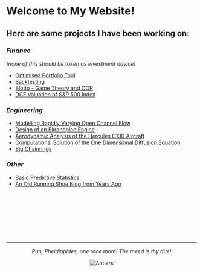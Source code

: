 # Welcome to My Website!


<!--- You can use the [editor on GitHub](https://github.com/pheidippidesbane/sitetwo/edit/gh-pages/index.md) to maintain and preview the content for your website in Markdown files.

Whenever you commit to this repository, GitHub Pages will run [Jekyll](https://jekyllrb.com/) to rebuild the pages in your site, from the content in your Markdown files.
-->


## Here are some projects I have been working on:

### _Finance_   
_(none of this should be taken as investment advice)_

- [Optimised Portfolio Tool](./opt.html)
- [Backtesting](./backtest.html)
- [Blotto - Game Theory and OOP](./OOP_Blotto.html)
- [DCF Valuation of S&P 500 Index](./CF_Report.pdf)

### _Engineering_ 

- [Modelling Rapidly Varying Open Channel Flow](./Final_Report.pdf)
- [Design of an Ekranoplan Engine](./AET_Report_III.pdf)
- [Aerodynamic Analysis of the Hercules C130 Aircraft](./CFD_2.pdf)
- [Computational Solution of the One Dimensional Diffusion Equation](./CFD_19-20_Project1_Report_Hart_01190775.pdf)
- [Big Chainrings](./chainring.html)

### _Other_ 

- [Basic Predictive Statistics](./StatsHart01190775.pdf)
- [An Old Running Shoe Blog from Years Ago](http://runshoereviews.blogspot.com/?m=1)


<p> <br /> <br /> <br /> <br /><br /> <br /><br /> </p>

* * *

<p align="center"> <i> Run, Pheidippides, one race more! The meed is thy due! </i> </p>
<p align="center"> <img src="https://pheidippidesbane.github.io/Projects/images/android-chrome-256x256.png" alt="Antlers"> </p>

<!---
[Example Formatty Thing](./example.html)

[Backtesting some financy thing](./backtest.html)
-->
<!---
Markdown is a lightweight and easy-to-use syntax for styling your writing. It includes conventions for

```markdown
Syntax highlighted code block

# Header 1
## Header 2
### Header 3

- Bulleted
- List

1. Numbered
2. List

**Bold** and _Italic_ and `Code` text

[Link](url) and ![Image](src)
```

For more details see [GitHub Flavored Markdown](https://guides.github.com/features/mastering-markdown/).

### Jekyll Themes

Your Pages site will use the layout and styles from the Jekyll theme you have selected in your [repository settings](https://github.com/pheidippidesbane/sitetwo/settings/pages). The name of this theme is saved in the Jekyll `_config.yml` configuration file.

### Support or Contact

Having trouble with Pages? Check out our [documentation](https://docs.github.com/categories/github-pages-basics/) or [contact support](https://support.github.com/contact) and we’ll help you sort it out.
-->

